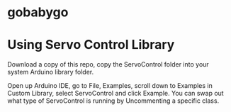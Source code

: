 # gobabygo

# Using Servo Control Library

Download a copy of this repo, copy the ServoControl folder into your system Arduino library folder. 

Open up Arduino IDE, go to File, Examples, scroll down to Examples in Custom Library, select ServoControl and click Example.
You can swap out what type of ServoControl is running by Uncommenting a specific class.
